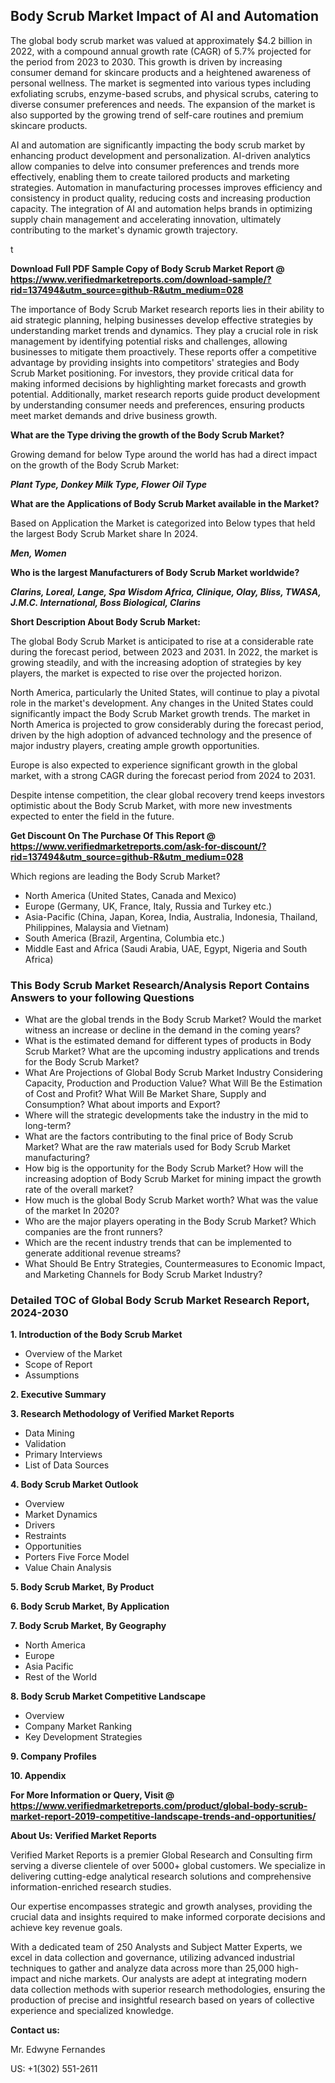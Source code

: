 <h2>Body Scrub Market Impact of AI and Automation</h2><p>The global body scrub market was valued at approximately $4.2 billion in 2022, with a compound annual growth rate (CAGR) of 5.7% projected for the period from 2023 to 2030. This growth is driven by increasing consumer demand for skincare products and a heightened awareness of personal wellness. The market is segmented into various types including exfoliating scrubs, enzyme-based scrubs, and physical scrubs, catering to diverse consumer preferences and needs. The expansion of the market is also supported by the growing trend of self-care routines and premium skincare products.</p><p>AI and automation are significantly impacting the body scrub market by enhancing product development and personalization. AI-driven analytics allow companies to delve into consumer preferences and trends more effectively, enabling them to create tailored products and marketing strategies. Automation in manufacturing processes improves efficiency and consistency in product quality, reducing costs and increasing production capacity. The integration of AI and automation helps brands in optimizing supply chain management and accelerating innovation, ultimately contributing to the market's dynamic growth trajectory.</p>t</p><p id="" class=""><strong>Download Full PDF Sample Copy of Body Scrub Market Report @ <a href="https://www.verifiedmarketreports.com/download-sample/?rid=137494&utm_source=github-R&utm_medium=028" target="_blank">https://www.verifiedmarketreports.com/download-sample/?rid=137494&utm_source=github-R&utm_medium=028</a></strong></p><p>The importance of&nbsp;Body Scrub Market research reports lies in their ability to aid strategic planning, helping businesses develop effective strategies by understanding market trends and dynamics. They play a crucial role in risk management by identifying potential risks and challenges, allowing businesses to mitigate them proactively. These reports offer a competitive advantage by providing insights into competitors' strategies and Body Scrub Market positioning. For investors, they provide critical data for making informed decisions by highlighting market forecasts and growth potential. Additionally, market research reports guide product development by understanding consumer needs and preferences, ensuring products meet market demands and drive business growth.</p><p><strong>What are the&nbsp;Type driving the growth of the Body Scrub Market?</strong></p><p id="" class="">Growing demand for below Type around the world has had a direct impact on the growth of the Body Scrub Market:</p><em><strong>Plant Type, Donkey Milk Type, Flower Oil Type</strong></em></p><strong>What are the&nbsp;Applications&nbsp;of Body Scrub Market available in the Market?</strong></p><p id="" class="">Based on Application the Market is categorized into Below types that held the largest Body Scrub Market share In 2024.</p><em><strong>Men, Women</strong></em></p><strong>Who is the largest Manufacturers of Body Scrub Market worldwide?</strong></p><p><em><strong>Clarins, Loreal, Lange, Spa Wisdom Africa, Clinique, Olay, Bliss, TWASA, J.M.C. International, Boss Biological, Clarins</strong></em></p><p id="" class=""><strong>Short Description About Body Scrub Market:</strong></p><p>The global Body Scrub Market is anticipated to rise at a considerable rate during the forecast period, between 2023 and 2031. In 2022, the market is growing steadily, and with the increasing adoption of strategies by key players, the market is expected to rise over the projected horizon.</p><p>North America, particularly the United States, will continue to play a pivotal role in the market's development. Any changes in the United States could significantly impact the Body Scrub Market growth trends. The market in North America is projected to grow considerably during the forecast period, driven by the high adoption of advanced technology and the presence of major industry players, creating ample growth opportunities.</p><p>Europe is also expected to experience significant growth in the global market, with a strong CAGR during the forecast period from 2024 to 2031.</p><p>Despite intense competition, the clear global recovery trend keeps investors optimistic about the Body Scrub Market, with more new investments expected to enter the field in the future.</p><p id="" class=""><strong>Get Discount On The Purchase Of This Report @ <a href="https://www.verifiedmarketreports.com/ask-for-discount/?rid=137494&utm_source=github-R&utm_medium=028" target="_blank">https://www.verifiedmarketreports.com/ask-for-discount/?rid=137494&utm_source=github-R&utm_medium=028</a></strong></p>Which regions are leading the Body Scrub Market?</p><ul><li>North America (United States, Canada and Mexico)</li><li>Europe (Germany, UK, France, Italy, Russia and Turkey etc.)</li><li>Asia-Pacific (China, Japan, Korea, India, Australia, Indonesia, Thailand, Philippines, Malaysia and Vietnam)</li><li>South America (Brazil, Argentina, Columbia etc.)</li><li>Middle East and Africa (Saudi Arabia, UAE, Egypt, Nigeria and South Africa)</li></ul><h3 id="" class="">This Body Scrub Market Research/Analysis Report Contains Answers to your following Questions</h3><ul><li>What are the global trends in the Body Scrub Market? Would the market witness an increase or decline in the demand in the coming years?</li><li>What is the estimated demand for different types of products in Body Scrub Market? What are the upcoming industry applications and trends for the Body Scrub Market?</li><li>What Are Projections of Global Body Scrub Market Industry Considering Capacity, Production and Production Value? What Will Be the Estimation of Cost and Profit? What Will Be Market Share, Supply and Consumption? What about imports and Export?</li><li>Where will the strategic developments take the industry in the mid to long-term?</li><li>What are the factors contributing to the final price of Body Scrub Market? What are the raw materials used for Body Scrub Market manufacturing?</li><li>How big is the opportunity for the Body Scrub Market? How will the increasing adoption of Body Scrub Market for mining impact the growth rate of the overall market?</li><li>How much is the global Body Scrub Market worth? What was the value of the market In 2020?</li><li>Who are the major players operating in the Body Scrub Market? Which companies are the front runners?</li><li>Which are the recent industry trends that can be implemented to generate additional revenue streams?</li><li>What Should Be Entry Strategies, Countermeasures to Economic Impact, and Marketing Channels for Body Scrub Market Industry?</li></ul><h3 id="" class="">Detailed TOC of Global Body Scrub Market Research Report, 2024-2030</h3><p id="" class=""><strong>1. Introduction of the Body Scrub Market</strong></p><ul><li>Overview of the Market</li><li>Scope of Report</li><li>Assumptions</li></ul><p id="" class=""><strong>2. Executive Summary</strong></p><p id="" class=""><strong>3. Research Methodology of Verified Market Reports</strong></p><ul><li>Data Mining</li><li>Validation</li><li>Primary Interviews</li><li>List of Data Sources</li></ul><p id="" class=""><strong>4. Body Scrub Market Outlook</strong></p><ul><li>Overview</li><li>Market Dynamics</li><li>Drivers</li><li>Restraints</li><li>Opportunities</li><li>Porters Five Force Model</li><li>Value Chain Analysis</li></ul><p id="" class=""><strong>5. Body Scrub Market, By Product</strong></p><p id="" class=""><strong>6. Body Scrub Market, By Application</strong></p><p id="" class=""><strong>7. Body Scrub Market, By Geography</strong></p><ul><li>North America</li><li>Europe</li><li>Asia Pacific</li><li>Rest of the World</li></ul><p id="" class=""><strong>8. Body Scrub Market Competitive Landscape</strong></p><ul><li>Overview</li><li>Company Market Ranking</li><li>Key Development Strategies</li></ul><p id="" class=""><strong>9. Company Profiles</strong></p><p id="" class=""><strong>10. Appendix</strong></p><p id="" class=""><strong>For More Information or Query, Visit @ <a href="https://www.verifiedmarketreports.com/product/global-body-scrub-market-report-2019-competitive-landscape-trends-and-opportunities/" target="_blank">https://www.verifiedmarketreports.com/product/global-body-scrub-market-report-2019-competitive-landscape-trends-and-opportunities/</a></strong></p><p id="" class=""><strong>About Us: Verified Market Reports</strong></p><p id="" class="">Verified Market Reports is a premier Global Research and Consulting firm serving a diverse clientele of over 5000+ global customers. We specialize in delivering cutting-edge analytical research solutions and comprehensive information-enriched research studies.</p><p id="" class="">Our expertise encompasses strategic and growth analyses, providing the crucial data and insights required to make informed corporate decisions and achieve key revenue goals.</p><p id="" class="">With a dedicated team of 250 Analysts and Subject Matter Experts, we excel in data collection and governance, utilizing advanced industrial techniques to gather and analyze data across more than 25,000 high-impact and niche markets. Our analysts are adept at integrating modern data collection methods with superior research methodologies, ensuring the production of precise and insightful research based on years of collective experience and specialized knowledge.</p><p id="" class=""><strong>Contact us:</strong></p><p id="" class="">Mr. Edwyne Fernandes</p><p id="" class="">US: +1(302) 551-2611</p>